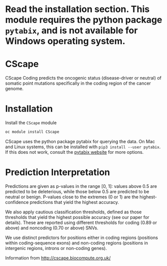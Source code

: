# Read the installation section. This module requires the python package `pytabix`, and is not available for Windows operating system.

# CScape

CScape Coding predicts the oncogenic status (disease-driver or neutral) of somatic point mutations specifically in the coding region of the cancer genome.

# Installation

Install the `CScape` module

```bash
oc module install CScape
```
CScape uses the python package pytabix for querying the data. On Mac and Linux systems, this can be installed with `pip3 install --user pytabix`. If this does not work, consult the [pytabix website](https://pypi.org/project/pytabix/) for more options.

# Prediction Interpretation

Predictions are given as p-values in the range [0, 1]: values above 0.5 are predicted to be deleterious, while those below 0.5 are predicted to be neutral or benign. P-values close to the extremes (0 or 1) are the highest-confidence predictions that yield the highest accuracy.

We also apply cautious classification thresholds, defined as those thresholds that yield the highest possible accuracy (see our paper for details). These are reported using different thresholds for coding (0.89 or above) and noncoding (0.70 or above) SNVs.

We use distinct predictors for positions either in coding regions (positions within coding-sequence exons) and non-coding regions (positions in intergenic regions, introns or non-coding genes).

Information from http://cscape.biocompute.org.uk/


